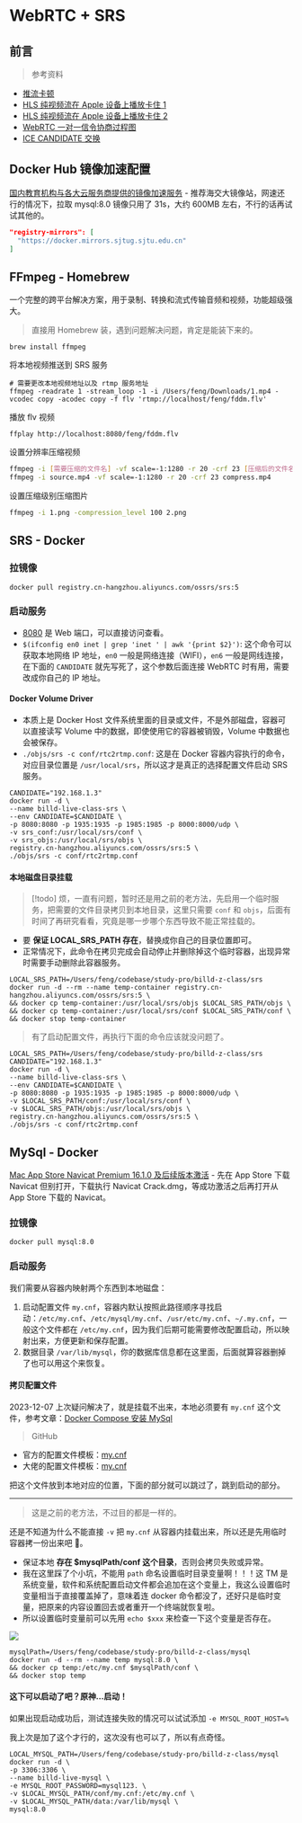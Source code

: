 # WebRTC + SRS

## 前言

> 参考资料

- [推流卡顿](https://github.com/ossrs/srs/issues/2677)
- [HLS 纯视频流在 Apple 设备上播放卡住 1](https://github.com/ossrs/srs/issues/2570)
- [HLS 纯视频流在 Apple 设备上播放卡住 2](https://github.com/ossrs/srs/issues/1326)
- [WebRTC 一对一信令协商过程图](https://developer.mozilla.org/zh-CN/docs/Web/API/WebRTC_API/Signaling_and_video_calling/webrtc_-_signaling_diagram.svg)
- [ICE CANDIDATE 交换](https://developer.mozilla.org/zh-CN/docs/Web/API/WebRTC_API/Signaling_and_video_calling/webrtc_-_ice_candidate_exchange.svg)

## Docker Hub 镜像加速配置

[国内教育机构与各大云服务商提供的镜像加速服务](https://gist.github.com/y0ngb1n/7e8f16af3242c7815e7ca2f0833d3ea6) - 推荐海交大镜像站，网速还行的情况下，拉取 mysql:8.0 镜像只用了 31s，大约 600MB 左右，不行的话再试试其他的。

```json
"registry-mirrors": [
  "https://docker.mirrors.sjtug.sjtu.edu.cn"
]
```

## FFmpeg - Homebrew

一个完整的跨平台解决方案，用于录制、转换和流式传输音频和视频，功能超级强大。

> 直接用 Homebrew 装，遇到问题解决问题，肯定是能装下来的。

```shell
brew install ffmpeg
```

将本地视频推送到 SRS 服务

```shell
# 需要更改本地视频地址以及 rtmp 服务地址
ffmpeg -readrate 1 -stream_loop -1 -i /Users/feng/Downloads/1.mp4 -vcodec copy -acodec copy -f flv 'rtmp://localhost/feng/fddm.flv'
```

播放 flv 视频

```shell
ffplay http://localhost:8080/feng/fddm.flv
```

设置分辨率压缩视频

```bash
ffmpeg -i [需要压缩的文件名] -vf scale=-1:1280 -r 20 -crf 23 [压缩后的文件名]
ffmpeg -i source.mp4 -vf scale=-1:1280 -r 20 -crf 23 compress.mp4
```

设置压缩级别压缩图片

```bash
ffmpeg -i 1.png -compression_level 100 2.png
```

## SRS - Docker

### 拉镜像

```shell
docker pull registry.cn-hangzhou.aliyuncs.com/ossrs/srs:5
```

### 启动服务

- [8080](http://localhost:8080/) 是 Web 端口，可以直接访问查看。
- `$(ifconfig en0 inet | grep 'inet ' | awk '{print $2}')`: 这个命令可以获取本地网络 IP 地址，`en0` 一般是网络连接（WIFI），`en6` 一般是网线连接，在下面的 `CANDIDATE` 就先写死了，这个参数后面连接 WebRTC 时有用，需要改成你自己的 IP 地址。

#### Docker Volume Driver

- 本质上是 Docker Host 文件系统里面的目录或文件，不是外部磁盘，容器可以直接读写 Volume 中的数据，即使使用它的容器被销毁，Volume 中数据也会被保存。
- `./objs/srs -c conf/rtc2rtmp.conf`: 这是在 Docker 容器内容执行的命令，对应目录位置是 `/usr/local/srs`，所以这才是真正的选择配置文件启动 SRS 服务。

```shell
CANDIDATE="192.168.1.3"
docker run -d \
--name billd-live-class-srs \
--env CANDIDATE=$CANDIDATE \
-p 8080:8080 -p 1935:1935 -p 1985:1985 -p 8000:8000/udp \
-v srs_conf:/usr/local/srs/conf \
-v srs_objs:/usr/local/srs/objs \
registry.cn-hangzhou.aliyuncs.com/ossrs/srs:5 \
./objs/srs -c conf/rtc2rtmp.conf
```

#### 本地磁盘目录挂载

> [!todo] 烦，一直有问题，暂时还是用之前的老方法，先启用一个临时服务，把需要的文件目录拷贝到本地目录，这里只需要 `conf` 和 `objs`，后面有时间了再研究看看，究竟是哪一步哪个东西导致不能正常挂载的。

- 要 **保证 LOCAL_SRS_PATH 存在**，替换成你自己的目录位置即可。
- 正常情况下，此命令在拷贝完成会自动停止并删除掉这个临时容器，出现异常时需要手动删除此容器服务。

```shell
LOCAL_SRS_PATH=/Users/feng/codebase/study-pro/billd-z-class/srs
docker run -d --rm --name temp-container registry.cn-hangzhou.aliyuncs.com/ossrs/srs:5 \
&& docker cp temp-container:/usr/local/srs/objs $LOCAL_SRS_PATH/objs \
&& docker cp temp-container:/usr/local/srs/conf $LOCAL_SRS_PATH/conf \
&& docker stop temp-container
```

> 有了启动配置文件，再执行下面的命令应该就没问题了。

```shell
LOCAL_SRS_PATH=/Users/feng/codebase/study-pro/billd-z-class/srs
CANDIDATE="192.168.1.3"
docker run -d \
--name billd-live-class-srs \
--env CANDIDATE=$CANDIDATE \
-p 8080:8080 -p 1935:1935 -p 1985:1985 -p 8000:8000/udp \
-v $LOCAL_SRS_PATH/conf:/usr/local/srs/conf \
-v $LOCAL_SRS_PATH/objs:/usr/local/srs/objs \
registry.cn-hangzhou.aliyuncs.com/ossrs/srs:5 \
./objs/srs -c conf/rtc2rtmp.conf
```

## MySql - Docker

[Mac App Store Navicat Premium 16.1.0 及后续版本激活](https://github.com/LiJunYi2/navicat-keygen-16V/issues/17) - 先在 App Store 下载 Navicat 但别打开，下载执行 Navicat Crack.dmg，等成功激活之后再打开从 App Store 下载的 Navicat。

### 拉镜像

```shell
docker pull mysql:8.0
```

### 启动服务

我们需要从容器内映射两个东西到本地磁盘：

1. 启动配置文件 `my.cnf`，容器内默认按照此路径顺序寻找启动：`/etc/my.cnf`、`/etc/mysql/my.cnf`、`/usr/etc/my.cnf`、`~/.my.cnf`，一般这个文件都在 `/etc/my.cnf`，因为我们后期可能需要修改配置启动，所以映射出来，方便更新和保存配置。
2. 数据目录 `/var/lib/mysql`，你的数据库信息都在这里面，后面就算容器删掉了也可以用这个来恢复。

#### 拷贝配置文件

2023-12-07 上次疑问解决了，就是挂载不出来，本地必须要有 `my.cnf` 这个文件，参考文章：[Docker Compose 安装 MySql](https://tuonioooo-notebook.gitbook.io/docker/docker-compose/docker-compose%E5%AE%89%E8%A3%85mySql)

> GitHub

- 官方的配置文件模板：[my.cnf](https://github.com/tuonioooo/docker/blob/master/docker-compose/mysql/default/my.cnf)
- 大佬的配置文件模板：[my.cnf](https://github.com/tuonioooo/docker/blob/master/docker-compose/mysql/my.cnf)

把这个文件放到本地对应的位置，下面的部分就可以跳过了，跳到启动的部分。

---

> 这是之前的老方法，不过目的都是一样的。

还是不知道为什么不能直接 `-v` 把 `my.cnf` 从容器内挂载出来，所以还是先用临时容器拷一份出来吧 🤡。

- 保证本地 **存在 $mysqlPath/conf 这个目录**，否则会拷贝失败或异常。
- 我在这里踩了个小坑，不能用 `path` 命名设置临时目录变量啊！！！这 TM 是系统变量，软件和系统配置启动文件都会追加在这个变量上，我这么设置临时变量相当于直接覆盖掉了，意味着连 docker 命令都没了，还好只是临时变量，把原来的内容设置回去或者重开一个终端就恢复啦。
- 所以设置临时变量前可以先用 `echo $xxx` 来检查一下这个变量是否存在。

![](https://cdn.jsdelivr.net/gh/fengstats/blogcdn@main/2023/Mac%20path%20%E7%B3%BB%E7%BB%9F%E5%8F%98%E9%87%8F.png)

```shell
mysqlPath=/Users/feng/codebase/study-pro/billd-z-class/mysql
docker run -d --rm --name temp mysql:8.0 \
&& docker cp temp:/etc/my.cnf $mysqlPath/conf \
&& docker stop temp
```

#### 这下可以启动了吧？原神…启动！

如果出现启动成功后，测试连接失败的情况可以试试添加 `-e MYSQL_ROOT_HOST=%`

我上次是加了这个才行的，这次没有也可以了，所以有点奇怪。

```shell
LOCAL_MYSQL_PATH=/Users/feng/codebase/study-pro/billd-z-class/mysql
docker run -d \
-p 3306:3306 \
--name billd-live-mysql \
-e MYSQL_ROOT_PASSWORD=mysql123. \
-v $LOCAL_MYSQL_PATH/conf/my.cnf:/etc/my.cnf \
-v $LOCAL_MYSQL_PATH/data:/var/lib/mysql \
mysql:8.0
```

